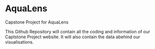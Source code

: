 # AquaLens
Capstone Project for AquaLens

This Github Repository will contain all the coding and information of our Captstone Project website. 
It will also contain the data abehind our visualisations. 
